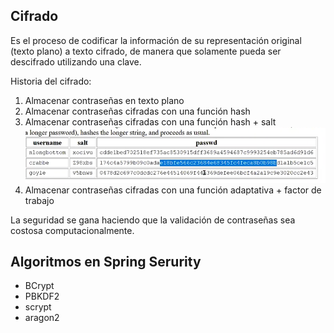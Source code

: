 ## Cifrado

Es el proceso de codificar la información de su representación original
(texto plano) a texto cifrado, de manera que solamente pueda ser descifrado
utilizando una clave.

Historia del cifrado:

1. Almacenar contraseñas en texto plano
2. Almacenar contraseñas cifradas con una función hash
3. Almacenar contraseñas cifradas con una función hash + salt
![img.png](img.png)
4. Almacenar contraseñas cifradas con una función adaptativa + factor de trabajo

La seguridad se gana haciendo que la validación de contraseñas sea costosa
computacionalmente.

## Algoritmos en Spring Serurity

* BCrypt
* PBKDF2
* scrypt
* aragon2